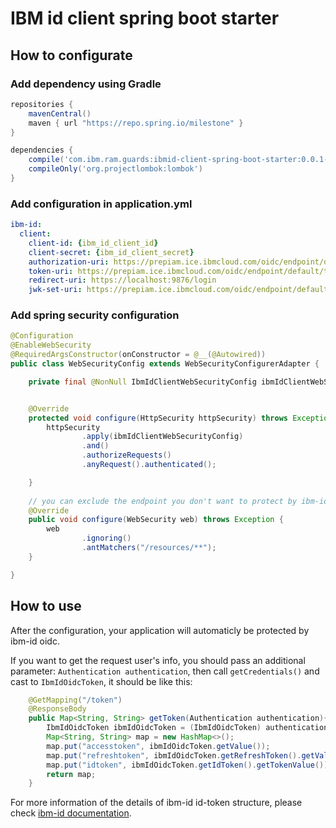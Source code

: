 # IBM id client spring boot starter

## How to configurate

### Add dependency using Gradle

```gradle
repositories {
    mavenCentral()
    maven { url "https://repo.spring.io/milestone" }
}

dependencies {
    compile('com.ibm.ram.guards:ibmid-client-spring-boot-starter:0.0.1-beta')
    compileOnly('org.projectlombok:lombok')
}
```

### Add configuration in application.yml

```yml
ibm-id:
  client:
    client-id: {ibm_id_client_id}
    client-secret: {ibm_id_client_secret}
    authorization-uri: https://prepiam.ice.ibmcloud.com/oidc/endpoint/default/authorize
    token-uri: https://prepiam.ice.ibmcloud.com/oidc/endpoint/default/token
    redirect-uri: https://localhost:9876/login
    jwk-set-uri: https://prepiam.ice.ibmcloud.com/oidc/endpoint/default/jwks
```

### Add spring security configuration

```java
@Configuration
@EnableWebSecurity
@RequiredArgsConstructor(onConstructor = @__(@Autowired))
public class WebSecurityConfig extends WebSecurityConfigurerAdapter {

    private final @NonNull IbmIdClientWebSecurityConfig ibmIdClientWebSecurityConfig;


    @Override
    protected void configure(HttpSecurity httpSecurity) throws Exception {
        httpSecurity
                .apply(ibmIdClientWebSecurityConfig)
                .and()
                .authorizeRequests()
                .anyRequest().authenticated();

    }
    
    // you can exclude the endpoint you don't want to protect by ibm-id oidc here
    @Override
    public void configure(WebSecurity web) throws Exception {
        web
                .ignoring()
                .antMatchers("/resources/**");
    }

}
```

## How to use

After the configuration, your application will automaticly be protected by ibm-id oidc.

If you want to get the request user's info, you should pass an additional parameter: `Authentication authentication`, then call `getCredentials()` and cast to `IbmIdOidcToken`, it should be like this:

```java
    @GetMapping("/token")
    @ResponseBody
    public Map<String, String> getToken(Authentication authentication){
        IbmIdOidcToken ibmIdOidcToken = (IbmIdOidcToken) authentication.getCredentials();
        Map<String, String> map = new HashMap<>();
        map.put("accesstoken", ibmIdOidcToken.getValue());
        map.put("refreshtoken", ibmIdOidcToken.getRefreshToken().getValue());
        map.put("idtoken", ibmIdOidcToken.getIdToken().getTokenValue());
        return map;
    }
```

For more information of the details of ibm-id id-token structure, please check [ibm-id documentation](https://w3-connections.ibm.com/wikis/home?lang=en-us#!/wiki/38e9d23f-e3d9-4ddd-83a6-1e894ca99766/page/Adoption%20Application%20%26%20Quick%20Start%20Guide).
